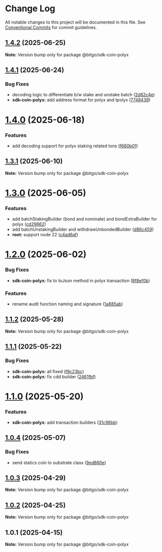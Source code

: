 # Change Log

All notable changes to this project will be documented in this file.
See [Conventional Commits](https://conventionalcommits.org) for commit guidelines.

## [1.4.2](https://github.com/BitGo/BitGoJS/compare/@bitgo/sdk-coin-polyx@1.4.1...@bitgo/sdk-coin-polyx@1.4.2) (2025-06-25)

**Note:** Version bump only for package @bitgo/sdk-coin-polyx

## [1.4.1](https://github.com/BitGo/BitGoJS/compare/@bitgo/sdk-coin-polyx@1.4.0...@bitgo/sdk-coin-polyx@1.4.1) (2025-06-24)

### Bug Fixes

- decoding logic to differentiate b/w stake and unstake batch ([2d82c4e](https://github.com/BitGo/BitGoJS/commit/2d82c4e572c94cb5b770301428c107da22f84448))
- **sdk-coin-polyx:** add address format for polyx and tpolyx ([7748439](https://github.com/BitGo/BitGoJS/commit/774843999a56b793775f119c0f3a4f6a49d40a73))

# [1.4.0](https://github.com/BitGo/BitGoJS/compare/@bitgo/sdk-coin-polyx@1.3.1...@bitgo/sdk-coin-polyx@1.4.0) (2025-06-18)

### Features

- add decoding support for polyx staking related txns ([f680b01](https://github.com/BitGo/BitGoJS/commit/f680b011c6c89b4c3c04ede21f089e8efc1c0ee8))

## [1.3.1](https://github.com/BitGo/BitGoJS/compare/@bitgo/sdk-coin-polyx@1.3.0...@bitgo/sdk-coin-polyx@1.3.1) (2025-06-10)

**Note:** Version bump only for package @bitgo/sdk-coin-polyx

# [1.3.0](https://github.com/BitGo/BitGoJS/compare/@bitgo/sdk-coin-polyx@1.2.0...@bitgo/sdk-coin-polyx@1.3.0) (2025-06-05)

### Features

- add batchStakingBuilder (bond and nominate) and bondExtraBuilder for polyx ([cd29662](https://github.com/BitGo/BitGoJS/commit/cd296620fb013ebd48ec89bb4bcf1bf0433ec7d4))
- add batchUnstakingBuilder and withdrawUnbondedBuilder ([d86c459](https://github.com/BitGo/BitGoJS/commit/d86c459f1c42c1d5cbf93b7ba408760b617bf328))
- **root:** support node 22 ([c4ad6af](https://github.com/BitGo/BitGoJS/commit/c4ad6af2e8896221417c303f0f6b84652b493216))

# [1.2.0](https://github.com/BitGo/BitGoJS/compare/@bitgo/sdk-coin-polyx@1.1.2...@bitgo/sdk-coin-polyx@1.2.0) (2025-06-02)

### Bug Fixes

- **sdk-coin-polyx:** fix to toJson method in polyx transaction ([8f8ef0b](https://github.com/BitGo/BitGoJS/commit/8f8ef0b8fa420dadb41989465b2380af73466ae0))

### Features

- rename audit function naming and signature ([1a885ab](https://github.com/BitGo/BitGoJS/commit/1a885ab60d30ca8595e284a728f2ab9d3c09994e))

## [1.1.2](https://github.com/BitGo/BitGoJS/compare/@bitgo/sdk-coin-polyx@1.1.1...@bitgo/sdk-coin-polyx@1.1.2) (2025-05-28)

**Note:** Version bump only for package @bitgo/sdk-coin-polyx

## [1.1.1](https://github.com/BitGo/BitGoJS/compare/@bitgo/sdk-coin-polyx@1.1.0...@bitgo/sdk-coin-polyx@1.1.1) (2025-05-22)

### Bug Fixes

- **sdk-coin-polyx:** all fixed ([f9c23bc](https://github.com/BitGo/BitGoJS/commit/f9c23bc9a8bc609be5f41a4ffd980138ecb63148))
- **sdk-coin-polyx:** fix cdd builder ([2461fbf](https://github.com/BitGo/BitGoJS/commit/2461fbfcc76f8f6e7f89302f5e3c4b99097cb97a))

# [1.1.0](https://github.com/BitGo/BitGoJS/compare/@bitgo/sdk-coin-polyx@1.0.4...@bitgo/sdk-coin-polyx@1.1.0) (2025-05-20)

### Features

- **sdk-coin-polyx:** add transaction builders ([31c96bb](https://github.com/BitGo/BitGoJS/commit/31c96bbbce60b93e13208e3eab06bd144cfe57e4))

## [1.0.4](https://github.com/BitGo/BitGoJS/compare/@bitgo/sdk-coin-polyx@1.0.3...@bitgo/sdk-coin-polyx@1.0.4) (2025-05-07)

### Bug Fixes

- send statics coin to substrate class ([9ed860e](https://github.com/BitGo/BitGoJS/commit/9ed860ed288516959d5723e6119c7701588a41e7))

## [1.0.3](https://github.com/BitGo/BitGoJS/compare/@bitgo/sdk-coin-polyx@1.0.2...@bitgo/sdk-coin-polyx@1.0.3) (2025-04-29)

**Note:** Version bump only for package @bitgo/sdk-coin-polyx

## [1.0.2](https://github.com/BitGo/BitGoJS/compare/@bitgo/sdk-coin-polyx@1.0.1...@bitgo/sdk-coin-polyx@1.0.2) (2025-04-25)

**Note:** Version bump only for package @bitgo/sdk-coin-polyx

## 1.0.1 (2025-04-15)

**Note:** Version bump only for package @bitgo/sdk-coin-polyx
